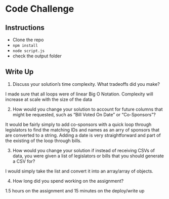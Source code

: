 # Code Challenge

## Instructions

- Clone the repo
- `npm install`
- `node script.js`
- check the output folder

## Write Up

1. Discuss your solution’s time complexity. What tradeoffs did you make?

I made sure that all loops were of linear Big O Notation. Complexity will increase at scale with the size of the data

2. How would you change your solution to account for future columns that might be requested, such as “Bill Voted On Date” or “Co-Sponsors”?

It would be fairly simply to add co-sponsors with a quick loop through legislators to find the matching IDs and names as an arry of sponsors that are converted to a string. Adding a date is very straightforward and part of the existing of the loop through bills.

3. How would you change your solution if instead of receiving CSVs of data, you were given a list of legislators or bills that you should generate a CSV for?

I would simply take the list and convert it into an array/array of objects.

4. How long did you spend working on the assignment?

1.5 hours on the assignment and 15 minutes on the deploy/write up